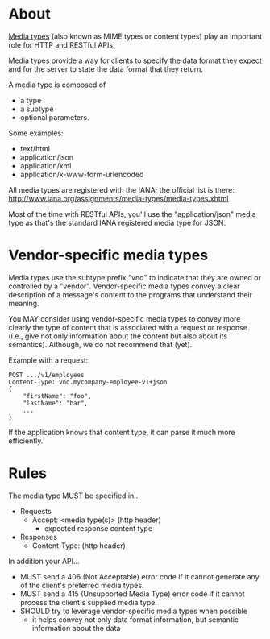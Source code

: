 # About
[Media types](https://en.wikipedia.org/wiki/Media_type) (also known as MIME types or content types) play an important role for HTTP and RESTful APIs.

Media types provide a way for clients to specify the data format they expect and for the server to state the data format that they return.

A media type is composed of
* a type
* a subtype
* optional parameters.

Some examples:
* text/html
* application/json
* application/xml
* application/x-www-form-urlencoded

All media types are registered with the IANA; the official list is there: http://www.iana.org/assignments/media-types/media-types.xhtml

Most of the time with RESTful APIs, you'll use the "application/json" media type as that's the standard IANA registered media type for JSON.

# Vendor-specific media types
Media types use the subtype prefix "vnd" to indicate that they are owned or controlled by a "vendor". Vendor-specific media types convey a clear description of a message's content to the programs that understand their meaning.

You MAY consider using vendor-specific media types to convey more clearly the type of content that is associated with a request or response (i.e., give not only information about the content but also about its semantics). Although, we do not recommend that (yet).

Example with a request:
```
POST .../v1/employees
Content-Type: vnd.mycompany-employee-v1+json
{
    "firstName": "foo",
    "lastName": "bar",
    ...
}
```

If the application knows that content type, it can parse it much more efficiently.

# Rules
The media type MUST be specified in...
* Requests
  * Accept: <media type(s)> (http header)
    * expected response content type
* Responses
  * Content-Type: <media type> (http header)

In addition your API...
* MUST send a 406 (Not Acceptable) error code if it cannot generate any of the client's preferred media types.
* MUST send a 415 (Unsupported Media Type) error code if it cannot process the client's supplied media type.
* SHOULD try to leverage vendor-specific media types when possible
  * it helps convey not only data format information, but semantic information about the data